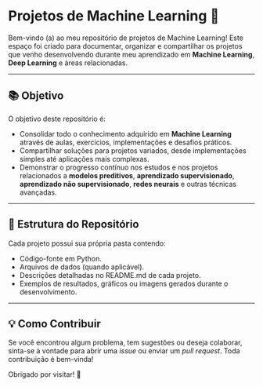 # Projetos de Machine Learning 🎯

Bem-vindo (a) ao meu repositório de projetos de Machine Learning! Este espaço foi criado para documentar, organizar e compartilhar os projetos que venho desenvolvendo durante meu aprendizado em **Machine Learning**, **Deep Learning** e áreas relacionadas.

---

## 📚 Objetivo

O objetivo deste repositório é:
- Consolidar todo o conhecimento adquirido em **Machine Learning** através de aulas, exercícios, implementações e desafios práticos.
- Compartilhar soluções para projetos variados, desde implementações simples até aplicações mais complexas.
- Demonstrar o progresso contínuo nos estudos e nos projetos relacionados a **modelos preditivos**, **aprendizado supervisionado**, **aprendizado não supervisionado**, **redes neurais** e outras técnicas avançadas.

---

## 📁 Estrutura do Repositório

Cada projeto possui sua própria pasta contendo:
- Código-fonte em Python.
- Arquivos de dados (quando aplicável).
- Descrições detalhadas no README.md de cada projeto.
- Exemplos de resultados, gráficos ou imagens gerados durante o desenvolvimento.

---

## 💡 Como Contribuir

Se você encontrou algum problema, tem sugestões ou deseja colaborar, sinta-se à vontade para abrir uma _issue_ ou enviar um _pull request_. Toda contribuição é bem-vinda!


Obrigado por visitar! 🚀
